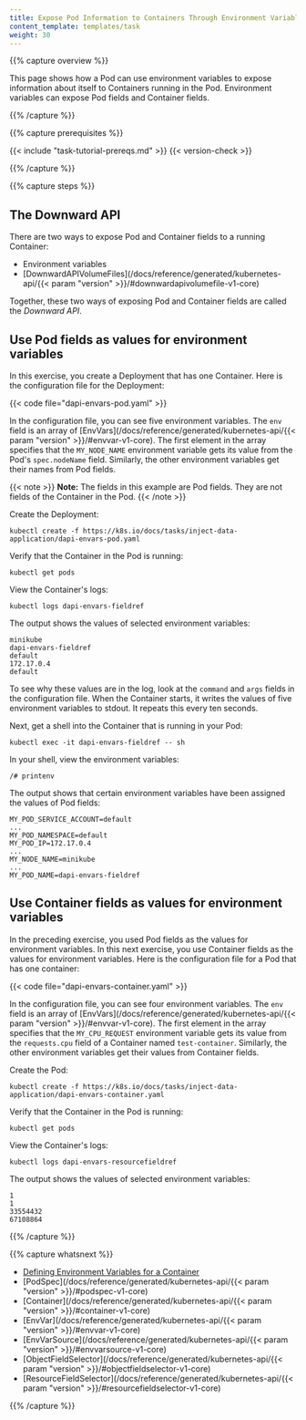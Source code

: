 ```yaml
---
title: Expose Pod Information to Containers Through Environment Variables
content_template: templates/task
weight: 30
---
```


{{% capture overview %}}

This page shows how a Pod can use environment variables to expose information
about itself to Containers running in the Pod. Environment variables can expose
Pod fields and Container fields.

{{% /capture %}}


{{% capture prerequisites %}}

{{< include "task-tutorial-prereqs.md" >}} {{< version-check >}}

{{% /capture %}}


{{% capture steps %}}

## The Downward API

There are two ways to expose Pod and Container fields to a running Container:

* Environment variables
* [DownwardAPIVolumeFiles](/docs/reference/generated/kubernetes-api/{{< param "version" >}}/#downwardapivolumefile-v1-core)

Together, these two ways of exposing Pod and Container fields are called the
*Downward API*.


## Use Pod fields as values for environment variables

In this exercise, you create a Deployment that has one Container. Here is the
configuration file for the Deployment:

{{< code file="dapi-envars-pod.yaml" >}}

In the configuration file, you can see five environment variables. The `env`
field is an array of
[EnvVars](/docs/reference/generated/kubernetes-api/{{< param "version" >}}/#envvar-v1-core).
The first element in the array specifies that the `MY_NODE_NAME` environment
variable gets its value from the Pod's `spec.nodeName` field. Similarly, the
other environment variables get their names from Pod fields.

{{< note >}}
**Note:** The fields in this example are Pod fields. They are not fields of the
Container in the Pod.
{{< /note >}}

Create the Deployment:

```shell
kubectl create -f https://k8s.io/docs/tasks/inject-data-application/dapi-envars-pod.yaml
```

Verify that the Container in the Pod is running:

```
kubectl get pods
```

View the Container's logs:

```
kubectl logs dapi-envars-fieldref
```

The output shows the values of selected environment variables:

```
minikube
dapi-envars-fieldref
default
172.17.0.4
default
```

To see why these values are in the log, look at the `command` and `args` fields
in the configuration file. When the Container starts, it writes the values of
five environment variables to stdout. It repeats this every ten seconds.

Next, get a shell into the Container that is running in your Pod:

```
kubectl exec -it dapi-envars-fieldref -- sh
```

In your shell, view the environment variables:

```
/# printenv
```

The output shows that certain environment variables have been assigned the
values of Pod fields:

```
MY_POD_SERVICE_ACCOUNT=default
...
MY_POD_NAMESPACE=default
MY_POD_IP=172.17.0.4
...
MY_NODE_NAME=minikube
...
MY_POD_NAME=dapi-envars-fieldref
```

## Use Container fields as values for environment variables

In the preceding exercise, you used Pod fields as the values for environment
variables. In this next exercise, you use Container fields as the values for
environment variables. Here is the configuration file for a Pod that has one
container:

{{< code file="dapi-envars-container.yaml" >}}

In the configuration file, you can see four environment variables. The `env`
field is an array of
[EnvVars](/docs/reference/generated/kubernetes-api/{{< param "version" >}}/#envvar-v1-core).
The first element in the array specifies that the `MY_CPU_REQUEST` environment
variable gets its value from the `requests.cpu` field of a Container named
`test-container`. Similarly, the other environment variables get their values
from Container fields.

Create the Pod:

```shell
kubectl create -f https://k8s.io/docs/tasks/inject-data-application/dapi-envars-container.yaml
```

Verify that the Container in the Pod is running:

```
kubectl get pods
```

View the Container's logs:

```
kubectl logs dapi-envars-resourcefieldref
```

The output shows the values of selected environment variables:

```
1
1
33554432
67108864
```

{{% /capture %}}

{{% capture whatsnext %}}

* [Defining Environment Variables for a Container](/docs/tasks/inject-data-application/define-environment-variable-container/)
* [PodSpec](/docs/reference/generated/kubernetes-api/{{< param "version" >}}/#podspec-v1-core)
* [Container](/docs/reference/generated/kubernetes-api/{{< param "version" >}}/#container-v1-core)
* [EnvVar](/docs/reference/generated/kubernetes-api/{{< param "version" >}}/#envvar-v1-core)
* [EnvVarSource](/docs/reference/generated/kubernetes-api/{{< param "version" >}}/#envvarsource-v1-core)
* [ObjectFieldSelector](/docs/reference/generated/kubernetes-api/{{< param "version" >}}/#objectfieldselector-v1-core)
* [ResourceFieldSelector](/docs/reference/generated/kubernetes-api/{{< param "version" >}}/#resourcefieldselector-v1-core)

{{% /capture %}}




